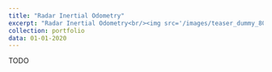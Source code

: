 ```yaml
---
title: "Radar Inertial Odometry"
excerpt: "Radar Inertial Odometry<br/><img src='/images/teaser_dummy_800x300.jpg'>"
collection: portfolio
data: 01-01-2020
---
```


TODO
